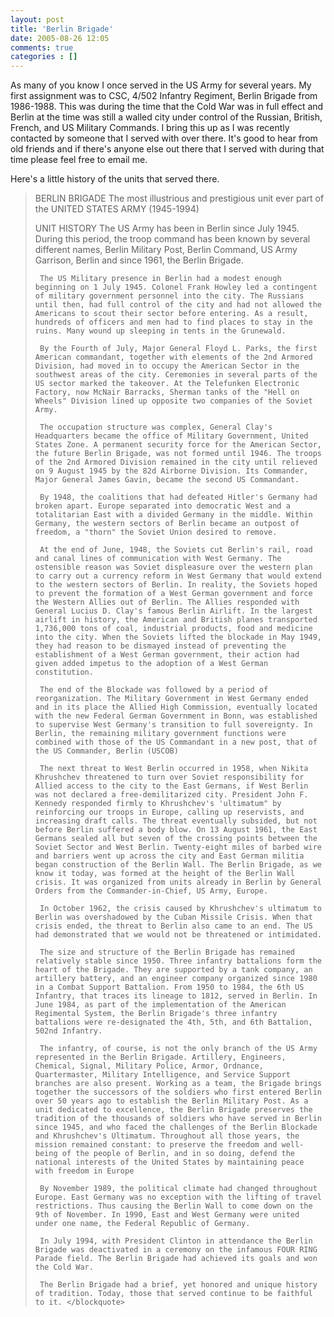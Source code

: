 ```yaml
---
layout: post
title: 'Berlin Brigade'
date: 2005-08-26 12:05
comments: true
categories : []
---  
```


As many of you know I once served in the US Army for several years. My first assignment was to CSC, 4/502 Infantry Regiment, Berlin Brigade from 1986-1988. This was during the time that the Cold War was in full effect and Berlin at the time was still a walled city under control of the Russian, British, French, and US Military Commands. I bring this up as I was recently contacted by someone that I served with over there. It's good to hear from old friends and if there's anyone else out there that I served with during that time please feel free to email me.

Here's a little history of the units that served there.
<blockquote>
BERLIN BRIGADE
The most illustrious and prestigious unit ever part of the UNITED STATES ARMY (1945-1994)

UNIT HISTORY
     The US Army has been in Berlin since July 1945. During this period, the troop command has been known by several different names, Berlin Military Post, Berlin Command, US Army Garrison, Berlin and since 1961, the Berlin Brigade.

     The US Military presence in Berlin had a modest enough beginning on 1 July 1945. Colonel Frank Howley led a contingent of military government personnel into the city. The Russians until then, had full control of the city and had not allowed the Americans to scout their sector before entering. As a result, hundreds of officers and men had to find places to stay in the ruins. Many wound up sleeping in tents in the Grunewald.

     By the Fourth of July, Major General Floyd L. Parks, the first American commandant, together with elements of the 2nd Armored Division, had moved in to occupy the American Sector in the southwest areas of the city. Ceremonies in several parts of the US sector marked the takeover. At the Telefunken Electronic Factory, now McNair Barracks, Sherman tanks of the "Hell on Wheels" Division lined up opposite two companies of the Soviet Army.

     The occupation structure was complex, General Clay's Headquarters became the office of Military Government, United States Zone. A permanent security force for the American Sector, the future Berlin Brigade, was not formed until 1946. The troops of the 2nd Armored Division remained in the city until relieved on 9 August 1945 by the 82d Airborne Division. Its Commander, Major General James Gavin, became the second US Commandant.

     By 1948, the coalitions that had defeated Hitler's Germany had broken apart. Europe separated into democratic West and a totalitarian East with a divided Germany in the middle. Within Germany, the western sectors of Berlin became an outpost of freedom, a "thorn" the Soviet Union desired to remove.

     At the end of June, 1948, the Soviets cut Berlin's rail, road and canal lines of communication with West Germany. The ostensible reason was Soviet displeasure over the western plan to carry out a currency reform in West Germany that would extend to the western sectors of Berlin. In reality, the Soviets hoped to prevent the formation of a West German government and force the Western Allies out of Berlin. The Allies responded with General Lucius D. Clay's famous Berlin Airlift. In the largest airlift in history, the American and British planes transported 1,736,000 tons of coal, industrial products, food and medicine into the city. When the Soviets lifted the blockade in May 1949, they had reason to be dismayed instead of preventing the establishment of a West German government, their action had given added impetus to the adoption of a West German constitution.

     The end of the Blockade was followed by a period of reorganization. The Military Government in West Germany ended and in its place the Allied High Commission, eventually located with the new Federal German Government in Bonn, was established to supervise West Germany's transition to full sovereignty. In Berlin, the remaining military government functions were combined with those of the US Commandant in a new post, that of the US Commander, Berlin (USCOB)

     The next threat to West Berlin occurred in 1958, when Nikita Khrushchev threatened to turn over Soviet responsibility for Allied access to the city to the East Germans, if West Berlin was not declared a free-demilitarized city. President John F. Kennedy responded firmly to Khrushchev's 'ultimatum" by reinforcing our troops in Europe, calling up reservists, and increasing draft calls. The threat eventually subsided, but not before Berlin suffered a body blow. On 13 August 1961, the East Germans sealed all but seven of the crossing points between the Soviet Sector and West Berlin. Twenty-eight miles of barbed wire and barriers went up across the city and East German militia began construction of the Berlin Wall. The Berlin Brigade, as we know it today, was formed at the height of the Berlin Wall crisis. It was organized from units already in Berlin by General Orders from the Commander-in-Chief, US Army, Europe.

     In October 1962, the crisis caused by Khrushchev's ultimatum to Berlin was overshadowed by the Cuban Missile Crisis. When that crisis ended, the threat to Berlin also came to an end. The US had demonstrated that we would not be threatened or intimidated.

     The size and structure of the Berlin Brigade has remained relatively stable since 1950. Three infantry battalions form the heart of the Brigade. They are supported by a tank company, an artillery battery, and an engineer company organized since 1980 in a Combat Support Battalion. From 1950 to 1984, the 6th US Infantry, that traces its lineage to 1812, served in Berlin. In June 1984, as part of the implementation of the American Regimental System, the Berlin Brigade's three infantry battalions were re-designated the 4th, 5th, and 6th Battalion, 502nd Infantry.

     The infantry, of course, is not the only branch of the US Army represented in the Berlin Brigade. Artillery, Engineers, Chemical, Signal, Military Police, Armor, Ordnance, Quartermaster, Military Intelligence, and Service Support branches are also present. Working as a team, the Brigade brings together the successors of the soldiers who first entered Berlin over 50 years ago to establish the Berlin Military Post. As a unit dedicated to excellence, the Berlin Brigade preserves the tradition of the thousands of soldiers who have served in Berlin since 1945, and who faced the challenges of the Berlin Blockade and Khrushchev's Ultimatum. Throughout all those years, the mission remained constant: to preserve the freedom and well-being of the people of Berlin, and in so doing, defend the national interests of the United States by maintaining peace with freedom in Europe

     By November 1989, the political climate had changed throughout Europe. East Germany was no exception with the lifting of travel restrictions. Thus causing the Berlin Wall to come down on the 9th of November. In 1990, East and West Germany were united under one name, the Federal Republic of Germany.

     In July 1994, with President Clinton in attendance the Berlin Brigade was deactivated in a ceremony on the infamous FOUR RING Parade field. The Berlin Brigade had achieved its goals and won the Cold War.

     The Berlin Brigade had a brief, yet honored and unique history of tradition. Today, those that served continue to be faithful to it. </blockquote>



